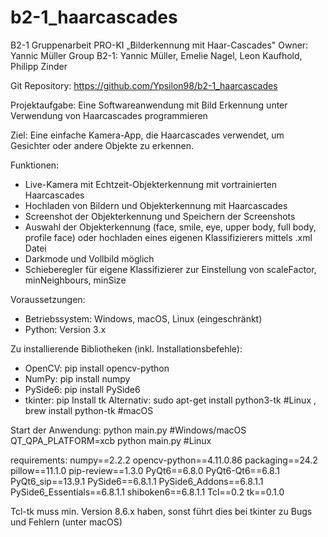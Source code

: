 # b2-1_haarcascades
B2-1 Gruppenarbeit PRO-KI „Bilderkennung mit Haar-Cascades"
Owner: Yannic Müller
Group B2-1: Yannic Müller, Emelie Nagel, Leon Kaufhold, Philipp Zinder

Git Repository: https://github.com/Ypsilon98/b2-1_haarcascades

Projektaufgabe: Eine Softwareanwendung mit Bild Erkennung unter Verwendung von Haarcascades programmieren

Ziel: Eine einfache Kamera-App, die Haarcascades verwendet, um Gesichter oder andere Objekte zu erkennen. 

Funktionen:
- Live-Kamera mit Echtzeit-Objekterkennung mit vortrainierten Haarcascades
- Hochladen von Bildern und Objekterkennung mit Haarcascades
- Screenshot der Objekterkennung und Speichern der Screenshots
- Auswahl der Objekterkennung (face, smile, eye, upper body, full body, profile face) oder hochladen eines eigenen Klassifizierers mittels .xml Datei
- Darkmode und Vollbild möglich
- Schieberegler für eigene Klassifizierer zur Einstellung von scaleFactor, minNeighbours, minSize

Voraussetzungen:
- Betriebssystem: Windows, macOS, Linux (eingeschränkt)
- Python: Version 3.x

Zu installierende Bibliotheken (inkl. Installationsbefehle):
- OpenCV: pip install opencv-python
- NumPy: pip install numpy
- PySide6: pip install PySide6
- tkinter: pip Install tk Alternativ: sudo apt-get install python3-tk #Linux , brew install python-tk #macOS
 
Start der Anwendung:
python main.py #Windows/macOS
QT_QPA_PLATFORM=xcb python main.py #Linux



requirements:
numpy==2.2.2
opencv-python==4.11.0.86
packaging==24.2
pillow==11.1.0
pip-review==1.3.0
PyQt6==6.8.0
PyQt6-Qt6==6.8.1
PyQt6_sip==13.9.1
PySide6==6.8.1.1
PySide6_Addons==6.8.1.1
PySide6_Essentials==6.8.1.1
shiboken6==6.8.1.1
Tcl==0.2
tk==0.1.0

Tcl-tk muss min. Version 8.6.x haben, sonst führt dies bei tkinter zu Bugs und Fehlern (unter macOS)
